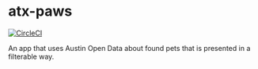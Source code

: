 # atx-paws

[![CircleCI](https://circleci.com/gh/sceendy/atx-paws.svg?style=svg&circle-token=9a9138c87b2ed42adf4024b86990cda532d4bb5f)](https://circleci.com/gh/sceendy/atx-paws)

An app that uses Austin Open Data about found pets that is presented in a filterable way.
